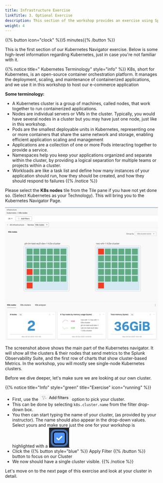 ```yaml
---
title: Infrastructure Exercise
linkTitle: 3. Optional Exercise 
description: This section of the workshop provides an exercise using Splunk infra monitoring based on the Kubernetes Navigator.
weight: 4
---
```


{{% button icon="clock" %}}5 minutes{{% /button %}}

This is the first section of our Kubernetes Navigator exercise. Below is some high-level information regarding Kubernetes, just in case you're not familiar with it.

{{% notice title=" Kubernetes Terminology" style="info" %}}
K8s, short for Kubernetes, is an open-source container orchestration platform. It manages the deployment, scaling, and maintenance of containerized applications, and we use it in this workshop to host our e-commerce application

**Some terminology:**

* A Kubernetes cluster is a group of machines, called nodes, that work together to run containerized applications.
* Nodes are individual servers or VMs in the cluster. Typically, you would have several nodes in a cluster but you may have just one node, just like in this workshop.
* Pods are the smallest deployable units in Kubernetes, representing one or more containers that share the same network and storage, enabling efficient application scaling and management
* Applications are a collection of one or more Pods interacting together to provide a service.
* Namespaces help you keep your applications organized and separate within the cluster, by providing a logical separation for multiple teams or projects within a cluster.
* Workloads are like a task list and  define how many instances of your application should run, how they should be created, and how they should respond to failures
{{% /notice %}}

Please select the **K8s nodes** tile from the Tile pane if you have not yet done so.
(Select Kubernetes as your Technology). This will bring you to the Kubernetes Navigator Page.

![Kubernetes](images/im-kubernetes.png?width=30vw)

The screenshot above shows the main part of the Kubernetes navigator. It will show all the clusters & their nodes that send metrics to the Splunk Observability Suite, and the first row of charts that show cluster-based Metrics. In the workshop, you will mostly see single-node Kubernetes clusters.

Before we dive deeper, let's make sure we are looking at our own cluster.

{{% notice title="Info" style="green" title="Exercise" icon="running" %}}

* First, use the ![k8s filter](images/k8s-add-filter.png?classes=inline) option to pick your cluster.
* This can be done by selecting `k8s.cluster.name` from the filter drop-down box.
* You then can start typing the name of your cluster, (as provided by your instructor). The name should also appear in the drop-down values. Select yours and make sure just the one for your workshop is highlighted with a ![blue tick](images/select-checkmark.png?classes=inline&width=30px).
* Click the {{% button style="blue"  %}}  Apply Filter   {{% /button %}} button to focus on our Cluster
* We now should have a single cluster visible.
{{% /notice %}}

Let's move on to the next page of this exercise and look at your cluster in detail.
